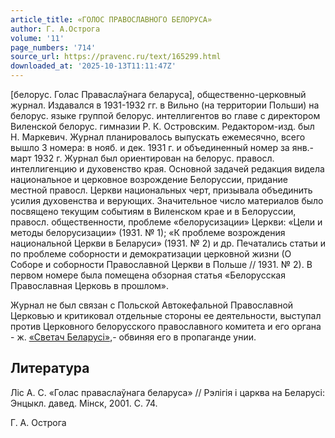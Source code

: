 ```yaml
---
article_title: «ГОЛОС ПРАВОСЛАВНОГО БЕЛОРУСА»
author: Г. А.Острога
volume: '11'
page_numbers: '714'
source_url: https://pravenc.ru/text/165299.html
downloaded_at: '2025-10-13T11:11:47Z'
---
```


[белорус. Голас Праваслаўнага беларуса], общественно-церковный журнал. Издавался в 1931-1932 гг. в Вильно (на территории Польши) на белорус. языке группой белорус. интеллигентов во главе с директором Виленской белорус. гимназии Р. К. Островским. Редактором-изд. был Н. Маркевич. Журнал планировалось выпускать ежемесячно, всего вышло 3 номера: в нояб. и дек. 1931 г. и объединенный номер за янв.-март 1932 г. Журнал был ориентирован на белорус. правосл. интеллигенцию и духовенство края. Основной задачей редакция видела национальное и церковное возрождение Белоруссии, придание местной правосл. Церкви национальных черт, призывала объединить усилия духовенства и верующих. Значительное число материалов было посвящено текущим событиям в Виленском крае и в Белоруссии, правосл. общественности, проблеме «белорусизации» Церкви: «Цели и методы белорусизации» (1931. № 1); «К проблеме возрождения национальной Церкви в Беларуси» (1931. № 2) и др. Печатались статьи и по проблеме соборности и демократизации церковной жизни (О Соборе и соборности Православной Церкви в Польше // 1931. № 2). В первом номере была помещена обзорная статья «Белорусская Православная Церковь в прошлом».

Журнал не был связан с Польской Автокефальной Православной Церковью и критиковал отдельные стороны ее деятельности, выступал против Церковного белорусского православного комитета и его органа - ж. [«Светач Беларусi»](<https://pravenc.ru/text/ Светач Беларусi .html>),- обвиняя его в пропаганде унии.

## Литература

Лiс А. С. «Голас праваслаўнага беларуса» // Рэлiгiя i царква на Беларусi: Энцыкл. давед. Мiнск, 2001. С. 74.

Г. А.  Острога
